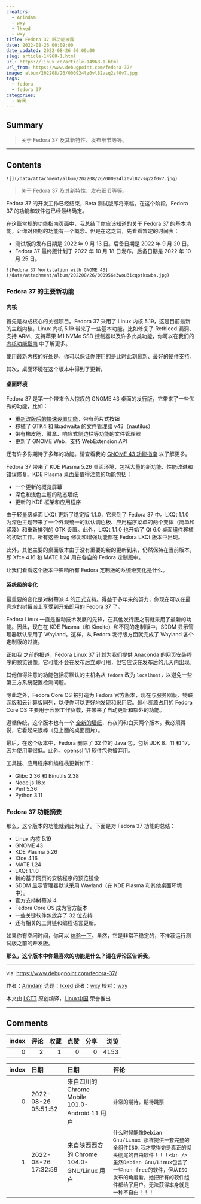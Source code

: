 ```yaml
---
creators:
  - Arindam
  - wxy
  - lkxed
  - wxy
title: Fedora 37 新功能披露
date: 2022-08-26 00:09:00
date_updated: 2022-08-26 00:09:00
slug: article-14968-1.html
url: https://linux.cn/article-14968-1.html
url_from: https://www.debugpoint.com/fedora-37/
image: album/202208/26/000924lz0vl82vsq2zf0v7.jpg
tags:
  - fedora
  - fedora 37
categories:
  - 新闻
---
```


## Summary

> 关于 Fedora 37 及其新特性、发布细节等等。

***

<!-- more -->

## Contents

`![](/data/attachment/album/202208/26/000924lz0vl82vsq2zf0v7.jpg)`

> 
> 关于 Fedora 37 及其新特性、发布细节等等。
> 
> 
> 

Fedora 37 的开发工作已经结束，Beta 测试版即将来临。在这个阶段，Fedora 37 的功能和软件包已经最终确定。

在这篇常规的功能指南页面中，我总结了你应该知道的关于 Fedora 37 的基本功能，让你对预期的功能有一个概念。但是在这之前，先看看暂定的时间表：

* 测试版的发布日期是 2022 年 9 月 13 日。后备日期是 2022 年 9 月 20 日。
* Fedora 37 最终版计划于 2022 年 10 月 18 日发布。后备日期是 2022 年 10 月 25 日。

`![Fedora 37 Workstation with GNOME 43](/data/attachment/album/202208/26/000956e3wou3icqptkxwbs.jpg)`

### Fedora 37 的主要新功能

#### 内核

首先是构成核心的关键项目。Fedora 37 采用了 Linux 内核 5.19，这是目前最新的主线内核。Linux 内核 5.19 带来了一些基本功能，比如修复了 Retbleed 漏洞、支持 ARM、支持苹果 M1 NVMe SSD 控制器以及许多此类功能，你可以在我们的 [内核功能指南](https://www.debugpoint.com/linux-kernel-5-19/) 中了解更多。

使用最新内核的好处是，你可以保证你使用的是此时此刻最新、最好的硬件支持。

其次，桌面环境在这个版本中得到了更新。

#### 桌面环境

Fedora 37 是第一个带来令人惊叹的 GNOME 43 桌面的发行版，它带来了一些优秀的功能，比如：

* [重新改版后的快速设置功能](https://www.debugpoint.com/gnome-43-quick-settings/)，带有药片式按钮
* 移植了 GTK4 和 libadwaita 的文件管理器 v43（nautilus）
* 带有橡皮筋、徽章、响应式侧边栏等功能的文件管理器
* 更新了 GNOME Web，支持 WebExtension API

还有许多你期待了多年的功能。请查看我的 [GNOME 43 功能指南](https://www.debugpoint.com/gnome-43/) 以了解更多。

Fedora 37 带来了 KDE Plasma 5.26 桌面环境，包括大量的新功能、性能改进和错误修复。KDE Plasma 桌面最值得注意的功能包括：

* 一个更新的概览屏幕
* 深色和浅色主题的动态墙纸
* 更新的 KDE 框架和应用程序

由于轻量级桌面 LXQt 更新了稳定版 1.1.0，它来到了 Fedora 37 中。LXQt 1.1.0 为深色主题带来了一个外观统一的默认调色板、应用程序菜单的两个变体（简单和紧凑）和重新排列的 GTK 设置。此外，LXQt 1.1.0 也开始了 Qt 6.0 桌面组件移植的初始工作。所有这些 bug 修复和增强功能都在 Fedora LXQt 版本中出现。

此外，其他主要的桌面版本由于没有重要的新的更新到来，仍然保持在当前版本，即 Xfce 4.16 和 MATE 1.24 用在各自的 Fedora 定制版中。

让我们看看这个版本中影响所有 Fedora 定制版的系统级变化是什么。

#### 系统级的变化

最重要的变化是对树莓派 4 的正式支持。得益于多年来的努力，你现在可以在最喜欢的树莓派上享受到开箱即用的 Fedora 37 了。

Fedora Linux 一直是推动技术发展的先锋，在其他发行版之前就采用了最新的功能。因此，现在在 KDE Plasma（和 Kinoite）和不同的定制版中，SDDM 显示管理器默认采用了 Wayland。这样，从 Fedora 发行版方面就完成了 Wayland 各个定制版的过渡。

正如我 [之前的报道](https://debugpointnews.com/fedora-37-anaconda-web-ui-installer/)，Fedora Linux 37 计划为我们提供 Anaconda 的网页安装程序的预览镜像。它可能不会在发布后立即可用，但它应该在发布后的几天内出现。

其他值得注意的功能包括将默认的主机名从 `fedora` 改为 `localhost`，以避免一些第三方系统配置检测问题。

除此之外，Fedora Core OS 被打造为 Fedora 官方版本，现在与服务器版、物联网版和云计算版同列，以便你可以更好地发现和采用它。最小资源占用的 Fedora Core OS 主要用于容器工作负载，并带来了自动更新和额外的功能。

遵循传统，这个版本也有一个 [全新的墙纸](https://debugpointnews.com/fedora-37-wallpaper/)，有夜间和白天两个版本。我必须得说，它看起来很棒（见上面的桌面图片）。

最后，在这个版本中，Fedora 删除了 32 位的 Java 包，包括 JDK 8、11 和 17，因为使用率很低。此外，openssl 1.1 软件包也被弃用。

工具链、应用程序和编程栈更新如下：

* Glibc 2.36 和 Binutils 2.38
* Node.js 18.x
* Perl 5.36
* Python 3.11

### Fedora 37 功能摘要

那么，这个版本的功能就到此为止了。下面是对 Fedora 37 功能的总结：

* Linux 内核 5.19
* GNOME 43
* KDE Plasma 5.26
* Xfce 4.16
* MATE 1.24
* LXQt 1.1.0
* 新的基于网页的安装程序的预览镜像
* SDDM 显示管理器默认采用 Wayland（在 KDE Plasma 和其他桌面环境中）。
* 官方支持树莓派 4
* Fedora Core OS 成为官方版本
* 一些关键软件包放弃了 32 位支持
* 还有相关的工具链和编程语言更新。

如果你有空闲时间，你可以 [体验一下](https://dl.fedoraproject.org/pub/fedora/linux/development/37/Workstation/x86_64/iso/)。虽然，它是非常不稳定的，不推荐运行测试版之前的开发版。

**那么，这个版本中你最喜欢的功能是什么？请在评论区告诉我**。

---

via: <https://www.debugpoint.com/fedora-37/>

作者：[Arindam](https://www.debugpoint.com/author/admin1/) 选题：[lkxed](https://github.com/lkxed) 译者：[wxy](https://github.com/wxy) 校对：[wxy](https://github.com/wxy)

本文由 [LCTT](https://github.com/LCTT/TranslateProject) 原创编译，[Linux中国](https://linux.cn/) 荣誉推出

***

## Comments


|   index |   评论 |   收藏 |   点赞 |   分享 |   浏览 |
|--------:|-------:|-------:|-------:|-------:|-------:|
|       0 |      2 |      1 |      0 |      0 |   4153 |

|   index | 日期                | 日期                                           | 评论                                                                                                                                                                                                                                          |
|--------:|:--------------------|:-----------------------------------------------|:----------------------------------------------------------------------------------------------------------------------------------------------------------------------------------------------------------------------------------------------|
|       0 | 2022-08-26 05:51:52 | 来自四川的 Chrome Mobile 101.0-Android 11 用户 | `非常的期待，期待跳票`                                                                                                                                                                                                                        |
|       1 | 2022-08-26 17:32:59 | 来自陕西西安的 Chrome 104.0-GNU/Linux 用户     | `什么时候能像Debian Gnu/Linux 那样提供一套完整的全组件ISO,我才觉得她是真正的彻头彻尾的自由软件！！！<br /> 虽然Debian Gnu/Linux包含了一些non-free的软件，但从ISO发布的角度看，她把所有的软件组件都给了用户。无法获得本身就是一种不自由！！！` |
